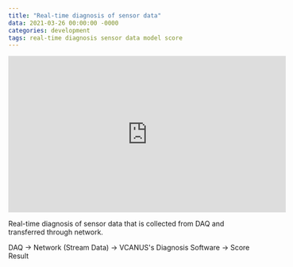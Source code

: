 ```yaml
---
title: "Real-time diagnosis of sensor data"
data: 2021-03-26 00:00:00 -0000
categories: development 
tags: real-time diagnosis sensor data model score
---
```


<iframe width="559" height="315" src="https://www.youtube.com/embed/o94b6VXzcBY" frameborder="0" allow="accelerometer; autoplay; encrypted-media; gyroscope; picture-in-picture" allowfullscreen></iframe>

Real-time diagnosis of sensor data that is collected from DAQ and transferred through network.

DAQ -> Network (Stream Data) -> VCANUS's Diagnosis Software -> Score Result
